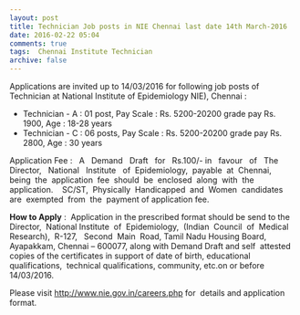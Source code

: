 ```yaml
---
layout: post
title: Technician Job posts in NIE Chennai last date 14th March-2016   
date: 2016-02-22 05:04
comments: true
tags:  Chennai Institute Technician 
archive: false
---
```

Applications are invited up to 14/03/2016 for following job posts of Technician at National Institute of Epidemiology NIE), Chennai :

- Technician - A : 01 post, Pay Scale : Rs. 5200-20200 grade pay Rs. 1900, Age : 18-28 years 
- Technician - C : 06 posts, Pay Scale : Rs. 5200-20200 grade pay Rs. 2800, Age : 30 years 

Application Fee :   A   Demand   Draft   for   Rs.100/- in   favour   of   The   Director,   National   Institute   of  Epidemiology,  payable  at  Chennai,  being  the  application  fee  should  be  enclosed  along  with  the  application.    SC/ST,  Physically  Handicapped  and  Women  candidates  are  exempted  from  the  payment of application fee.

**How to Apply** :  Application in the prescribed format should be send to the  Director,  National Institute  of  Epidemiology,  (Indian  Council  of  Medical  Research),  R-127,   Second  Main  Road, Tamil Nadu Housing Board, Ayapakkam, Chennai – 600077, along with Demand Draft and self  attested copies of the certificates in support of date of birth, educational qualifications,  technical qualifications, community, etc.on or before 14/03/2016. 

Please visit <http://www.nie.gov.in/careers.php> for  details and application format.  